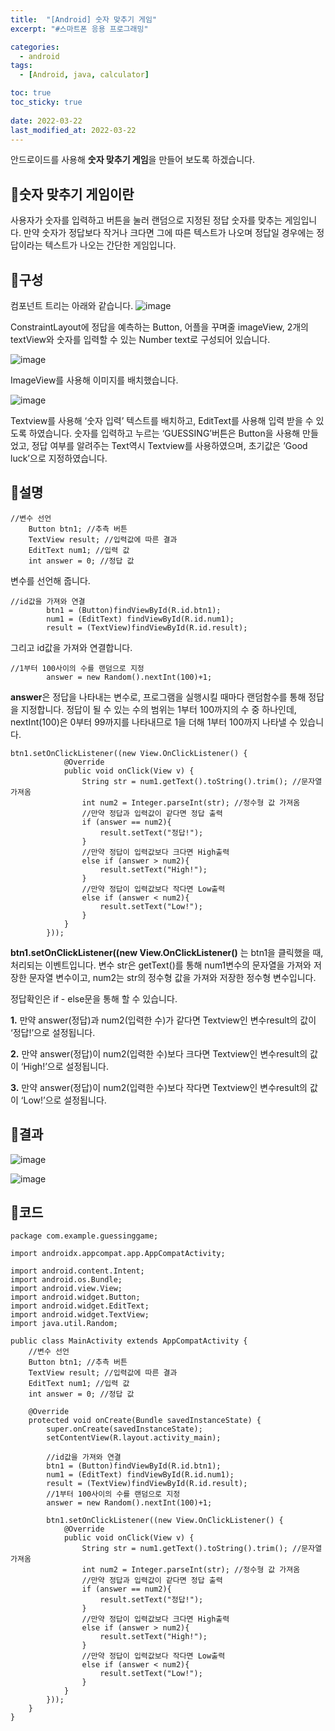 ```yaml
---
title:  "[Android] 숫자 맞추기 게임"
excerpt: "#스마트폰 응용 프로그래밍"

categories:
  - android
tags:
  - [Android, java, calculator]

toc: true
toc_sticky: true
 
date: 2022-03-22
last_modified_at: 2022-03-22
---
```


안드로이드를 사용해 **숫자 맞추기 게임**을 만들어 보도록 하겠습니다.

## 📜숫자 맞추기 게임이란
사용자가 숫자를 입력하고 버튼을 눌러  랜덤으로 지정된 정답 숫자를 맞추는 게임입니다.
만약 숫자가 정답보다 작거나 크다면 그에 따른 텍스트가 나오며 정답일 경우에는 정답이라는 텍스트가 나오는 간단한 게임입니다.

## 📜구성
컴포넌트 트리는 아래와 같습니다.
![image](https://github.com/rin1004/rin1004.github.io/assets/59803206/2541480f-8be6-41a8-8304-c6c1106194d9)

ConstraintLayout에 정답을 예측하는 Button, 어플을 꾸며줄 imageView, 2개의 textView와 숫자를 입력할 수 있는 Number text로 구성되어 있습니다. 


![image](https://github.com/rin1004/rin1004.github.io/assets/59803206/d5fe9acf-2b92-49b8-8c96-60f028b6d8cc)

ImageView를 사용해 이미지를 배치했습니다.


![image](https://github.com/rin1004/rin1004.github.io/assets/59803206/bead1bd4-1e7b-48f7-b207-36f854bcc074)

Textview를 사용해 ‘숫자 입력’ 텍스트를 배치하고, EditText를 사용해 입력 받을 수 있도록 하였습니다. 숫자를 입력하고 누르는 ‘GUESSING’버튼은 Button을 사용해 만들었고, 정답 여부를 알려주는 Text역시 Textview를 사용하였으며, 초기값은 ’Good luck’으로 지정하였습니다.


## 📜설명
```
//변수 선언
    Button btn1; //추측 버튼
    TextView result; //입력값에 따른 결과
    EditText num1; //입력 값
    int answer = 0; //정답 값
```
변수를 선언해 줍니다. 


```
//id값을 가져와 연결
        btn1 = (Button)findViewById(R.id.btn1);
        num1 = (EditText) findViewById(R.id.num1);
        result = (TextView)findViewById(R.id.result);
```
그리고 id값을 가져와 연결합니다.


```
//1부터 100사이의 수를 랜덤으로 지정
        answer = new Random().nextInt(100)+1;
```
**answer**은 정답을 나타내는 변수로, 프로그램을 실행시킬 때마다 랜덤함수를 통해 정답을 지정합니다. 정답이 될 수 있는 수의 범위는 1부터 100까지의 수 중 하나인데, nextInt(100)은 0부터 99까지를 나타내므로 1을 더해 1부터 100까지 나타낼 수 있습니다.


```
btn1.setOnClickListener((new View.OnClickListener() {
            @Override
            public void onClick(View v) {
                String str = num1.getText().toString().trim(); //문자열 가져옴
                int num2 = Integer.parseInt(str); //정수형 값 가져옴
                //만약 정답과 입력값이 같다면 정답 출력
                if (answer == num2){
                    result.setText("정답!");
                }
                //만약 정답이 입력값보다 크다면 High출력
                else if (answer > num2){
                    result.setText("High!");
                }
                //만약 정답이 입력값보다 작다면 Low출력
                else if (answer < num2){
                    result.setText("Low!");
                }
            }
        }));
```
**btn1.setOnClickListener((new View.OnClickListener()** 는 btn1을 클릭했을 때, 처리되는 이벤트입니다.
변수 str은 getText()를 통해 num1변수의 문자열을 가져와 저장한 문자열 변수이고, num2는 str의 정수형 값을 가져와 저장한 정수형 변수입니다.

정답확인은 if - else문을 통해 할 수 있습니다.

**1.**	 만약 answer(정답)과 num2(입력한 수)가 같다면 Textview인 변수result의 값이 ‘정답!’으로 설정됩니다.

**2.**	만약 answer(정답)이 num2(입력한 수)보다 크다면 Textview인 변수result의 값이 ‘High!’으로 설정됩니다.

**3.**	만약 answer(정답)이 num2(입력한 수)보다 작다면 Textview인 변수result의 값이 ‘Low!’으로 설정됩니다.


## 📜결과
![image](https://github.com/rin1004/rin1004.github.io/assets/59803206/6b261402-094c-47fa-b653-03d4de526bba)

![image](https://github.com/rin1004/rin1004.github.io/assets/59803206/a9ede727-76b5-41f7-ae63-92bec6c69280)


## 📜코드
```
package com.example.guessinggame;

import androidx.appcompat.app.AppCompatActivity;

import android.content.Intent;
import android.os.Bundle;
import android.view.View;
import android.widget.Button;
import android.widget.EditText;
import android.widget.TextView;
import java.util.Random;

public class MainActivity extends AppCompatActivity {
    //변수 선언
    Button btn1; //추측 버튼
    TextView result; //입력값에 따른 결과
    EditText num1; //입력 값
    int answer = 0; //정답 값

    @Override
    protected void onCreate(Bundle savedInstanceState) {
        super.onCreate(savedInstanceState);
        setContentView(R.layout.activity_main);

        //id값을 가져와 연결
        btn1 = (Button)findViewById(R.id.btn1);
        num1 = (EditText) findViewById(R.id.num1);
        result = (TextView)findViewById(R.id.result);
        //1부터 100사이의 수를 랜덤으로 지정
        answer = new Random().nextInt(100)+1;

        btn1.setOnClickListener((new View.OnClickListener() {
            @Override
            public void onClick(View v) {
                String str = num1.getText().toString().trim(); //문자열 가져옴
                int num2 = Integer.parseInt(str); //정수형 값 가져옴
                //만약 정답과 입력값이 같다면 정답 출력
                if (answer == num2){
                    result.setText("정답!");
                }
                //만약 정답이 입력값보다 크다면 High출력
                else if (answer > num2){
                    result.setText("High!");
                }
                //만약 정답이 입력값보다 작다면 Low출력
                else if (answer < num2){
                    result.setText("Low!");
                }
            }
        }));
    }
}
```